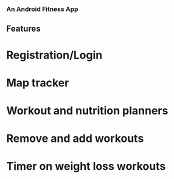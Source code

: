 ### An Android Fitness App

## Features
# Registration/Login
# Map tracker
# Workout and nutrition planners
# Remove and add workouts
# Timer on weight loss workouts
